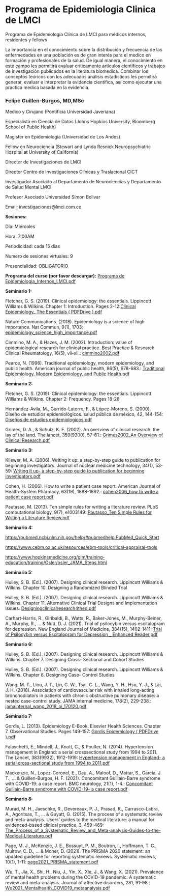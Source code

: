 # Programa de Epidemiologia Clinica de LMCI

Programa de Epidemiología Clínica de LMCI para médicos internos, residentes y fellows

La importancia en el conocimiento sobre la distribución y frecuencia de las enfermedades en una población es de
gran interés para el medico en formación y profesionales de la salud. De igual manera, el conocimiento en este
campo les permitirá evaluar críticamente artículos científicos y trabajos de investigación publicados en la literatura
biomedica. Combinar los conceptos teóricos con los adecuados análisis estadísticos les permitirá generar, evaluar e
interpretar la evidencia científica, así como ejecutar una practica medica basada en la evidencia.

### Felipe Guillen-Burgos, MD,MSc

Medico y Cirujano (Pontificia Universidad Javeriana)

Especialista en Ciencia de Datos (Johns Hopkins University, Bloomberg School of Public Health)

Magister en Epidemiologia (Universidad de Los Andes)

Fellow en Neurociencia (Stewart and Lynda Resnick Neuropsychiatric Hospital at University of California)

Director de Investigaciones de LMCI

Director Centro de Investigaciones Clínicas y Traslacional CICT

Investigador Asociado al Departamento de Neurociencias y Departamento de Salud Mental LMCI

Profesor Asociado Universidad Simon Bolivar

Email: investigaciones@lmci.com.co

**Sesiones:**

Día: Miércoles

Hora: 7:00AM

Periodicidad: cada 15 días

Numero de sesiones virtuales: 9

Presencialidad: OBLIGATORIO

**Programa del curso (por favor descargar):** [Programa de Epidemiologia_Internos_LMCI.pdf](https://github.com/felipeguillen/Programa-Epidemiolog-a-Cl-nica-LMCI/files/9055651/Programa.de.Epidemiologia_Internos_LMCI.pdf)

**Seminario 1:**

Fletcher, G. S. (2019). Clinical epidemiology: the essentials. Lippincott Williams & Wilkins. Chapter 1: Introduction.
Pages 2-12:[Clinical Epidemiology_ The Essentials ( PDFDrive ).pdf](https://github.com/felipeguillen/Programa-Epidemiolog-a-Cl-nica-LMCI/files/9055683/Clinical.Epidemiology_.The.Essentials.PDFDrive.pdf)

Nature Communications. (2018). Epidemiology is a science of high importance. Nat Commun, 9(1), 1703: [epidemiology_science_high_importance.pdf](https://github.com/felipeguillen/Programa-Epidemiolog-a-Cl-nica-LMCI/files/9055689/epidemiology_science_high_importance.pdf)

Cimmino, M. A., & Hazes, J. M. (2002). Introduction: value of epidemiological research for clinical practice. Best
Practice & Research Clinical Rheumatology, 16(5), vii-xii.: [cimmino2002.pdf](https://github.com/felipeguillen/Programa-Epidemiolog-a-Cl-nica-LMCI/files/9055694/cimmino2002.pdf)

Pearce, N. (1996). Traditional epidemiology, modern epidemiology, and public health. American journal of public
health, 86(5), 678-683.: [Traditional Epidemiology, Modern Epidemiology, and Public Health.pdf](https://github.com/felipeguillen/Programa-Epidemiolog-a-Cl-nica-LMCI/files/9055696/Traditional.Epidemiology.Modern.Epidemiology.and.Public.Health.pdf)

**Seminario 2:** 

Fletcher, G. S. (2019). Clinical epidemiology: the essentials. Lippincott Williams & Wilkins. Chapter 2: Frequency.
Pages 18-28

Hernández-Avila, M., Garrido-Latorre, F., & López-Moreno, S. (2000). Diseño de estudios epidemiológicos. salud
pública de méxico, 42, 144-154: [Diseños de estudios epidemiologicos.pdf](https://github.com/felipeguillen/Programa-Epidemiolog-a-Cl-nica-LMCI/files/9055701/Disenos.de.estudios.epidemiologicos.pdf)

Grimes, D. A., & Schulz, K. F. (2002). An overview of clinical research: the lay of the land. The lancet, 359(9300),
57-61.: [Grimes2002_An Overview of Clinical Research.pdf](https://github.com/felipeguillen/Programa-Epidemiolog-a-Cl-nica-LMCI/files/9055703/Grimes2002_An.Overview.of.Clinical.Research.pdf)

**Seminario 3:**

Kliewer, M. A. (2006). Writing it up: a step-by-step guide to publication for beginning investigators. Journal of
nuclear medicine technology, 34(1), 53-59: [Writing it up- a step-by-step guide to publication for beginning investigators.pdf](https://github.com/felipeguillen/Programa-Epidemiolog-a-Cl-nica-LMCI/files/9055706/Writing.it.up-.a.step-by-step.guide.to.publication.for.beginning.investigators.pdf)

Cohen, H. (2006). How to write a patient case report. American Journal of Health-System Pharmacy, 63(19),
1888-1892.: [cohen2006_how to write a patient case report.pdf](https://github.com/felipeguillen/Programa-Epidemiolog-a-Cl-nica-LMCI/files/9055708/cohen2006_how.to.write.a.patient.case.report.pdf)

Pautasso, M. (2013). Ten simple rules for writing a literature review. PLoS computational biology, 9(7), e1003149: [Pautasso_Ten Simple Rules for Writing a Literature Review.pdf](https://github.com/felipeguillen/Programa-Epidemiolog-a-Cl-nica-LMCI/files/9055711/Pautasso_Ten.Simple.Rules.for.Writing.a.Literature.Review.pdf)

**Seminario 4:** 

https://pubmed.ncbi.nlm.nih.gov/help/#pubmedhelp.PubMed_Quick_Start

https://www.cebm.ox.ac.uk/resources/ebm-tools/critical-appraisal-tools

https://www.hopkinsmedicine.org/gim/training-education/training/Osler/osler_JAMA_Steps.html

**Seminario 5:** 

Hulley, S. B. (Ed.). (2007). Designing clinical research. Lippincott Williams & Wilkins. Chapter 10. Designing a
Randomized Blinded Trial

Hulley, S. B. (Ed.). (2007). Designing clinical research. Lippincott Williams & Wilkins. Chapter 11. Alternative
Clinical Trial Designs and Implementation Issues: [Designingclinicalresearch4thed.pdf](https://github.com/felipeguillen/Programa-Epidemiolog-a-Cl-nica-LMCI/files/9055726/Designingclinicalresearch4thed.pdf)

Carhart-Harris, R., Giribaldi, B., Watts, R., Baker-Jones, M., Murphy-Beiner, A., Murphy, R., ... & Nutt, D. J. (2021).
Trial of psilocybin versus escitalopram for depression. New England Journal of Medicine, 384(15), 1402-1411: [Trial of Psilocybin versus Escitalopram for Depression _ Enhanced Reader.pdf](https://github.com/felipeguillen/Programa-Epidemiolog-a-Cl-nica-LMCI/files/9055734/Trial.of.Psilocybin.versus.Escitalopram.for.Depression._.Enhanced.Reader.pdf)

**Seminario 6:** 

Hulley, S. B. (Ed.). (2007). Designing clinical research. Lippincott Williams & Wilkins. Chapter 7. Designing Cross-
Sectional and Cohort Studies

Hulley, S. B. (Ed.). (2007). Designing clinical research. Lippincott Williams & Wilkins. Chapter 8. Designing Case-
Control Studies

Wang, M. T., Liou, J. T., Lin, C. W., Tsai, C. L., Wang, Y. H., Hsu, Y. J., & Lai, J. H. (2018). Association of
cardiovascular risk with inhaled long-acting bronchodilators in patients with chronic obstructive pulmonary disease:
a nested case-control study. JAMA internal medicine, 178(2), 229-238.: [jamainternal_wang_2018_oi_170120.pdf](https://github.com/felipeguillen/Programa-Epidemiolog-a-Cl-nica-LMCI/files/9055750/jamainternal_wang_2018_oi_170120.pdf)

**Seminario 7:** 

Gordis, L. (2013). Epidemiology E-Book. Elsevier Health Sciences. Chapter 7. Observational Studies. Pages
149-157: [Gordis Epidemiology ( PDFDrive ).pdf](https://github.com/felipeguillen/Programa-Epidemiolog-a-Cl-nica-LMCI/files/9055777/Gordis.Epidemiology.PDFDrive.pdf)

Falaschetti, E., Mindell, J., Knott, C., & Poulter, N. (2014). Hypertension management in England: a serial crosssectional
study from 1994 to 2011. The Lancet, 383(9932), 1912-1919: [Hypertension management in England- a serial cross-sectional study from 1994 to 2011.pdf](https://github.com/felipeguillen/Programa-Epidemiolog-a-Cl-nica-LMCI/files/9055781/Hypertension.management.in.England-.a.serial.cross-sectional.study.from.1994.to.2011.pdf)

Mackenzie, N., Lopez-Coronel, E., Dau, A., Maloof, D., Mattar, S., Garcia, J. T., ... & Guillen-Burgos, H. F. (2021).
Concomitant Guillain-Barre syndrome with COVID-19: a case report. BMC neurology, 21(1), 1-4.: [Concomitant Guillain-Barre syndrome with COVID-19- a case report.pdf](https://github.com/felipeguillen/Programa-Epidemiolog-a-Cl-nica-LMCI/files/9055785/Concomitant.Guillain-Barre.syndrome.with.COVID-19-.a.case.report.pdf)

**Seminario 8:** 

Murad, M. H., Jaeschke, R., Devereaux, P. J., Prasad, K., Carrasco-Labra, A., Agoritsas, T., ... & Guyatt, G. (2015).
The process of a systematic review and meta-analysis. Users’ guides to the medical literature: a manual for
evidenced-based clinical practice, 3, 459-469: [The_Process_of_a_Systematic_Review_and_Meta-analysis-Guides-to-the-Medical-Literature.pdf](https://github.com/felipeguillen/Programa-Epidemiolog-a-Cl-nica-LMCI/files/9055791/The_Process_of_a_Systematic_Review_and_Meta-analysis-Guides-to-the-Medical-Literature.pdf)

Page, M. J., McKenzie, J. E., Bossuyt, P. M., Boutron, I., Hoffmann, T. C., Mulrow, C. D., ... & Moher, D. (2021).
The PRISMA 2020 statement: an updated guideline for reporting systematic reviews. Systematic reviews, 10(1),
1-11: [page2021_PRISMA_statement.pdf](https://github.com/felipeguillen/Programa-Epidemiolog-a-Cl-nica-LMCI/files/9055797/page2021_PRISMA_statement.pdf)

Wu, T., Jia, X., Shi, H., Niu, J., Yin, X., Xie, J., & Wang, X. (2021). Prevalence of mental health problems during the
COVID-19 pandemic: A systematic review and meta-analysis. Journal of affective disorders, 281, 91-98.: [Wu2021_Mentalhealth_COVID19_metaanalysis.pdf](https://github.com/felipeguillen/Programa-Epidemiolog-a-Cl-nica-LMCI/files/9055799/Wu2021_Mentalhealth_COVID19_metaanalysis.pdf)



